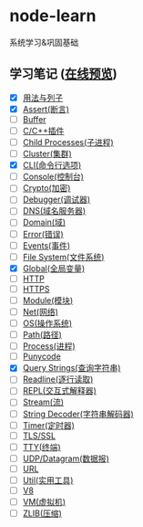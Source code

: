 # node-learn

系统学习&巩固基础

## 学习笔记 ([在线预览](https://favers.github.io/node-learn/))

- [x] [用法与列子](./docs/hello.md)
- [x] [Assert(断言)](./docs/assert.md)
- [ ] [Buffer](./docs/buffer.md)
- [ ] [C/C++插件](./docs/c.md)
- [ ] [Child Processes(子进程)](./docs/child-processes.md)
- [ ] [Cluster(集群)](./docs/cluster.md)
- [x] [CLI(命令行选项)](./docs/cli.md)
- [ ] [Console(控制台)](./docs/console.md)
- [ ] [Crypto(加密)](./docs/crypto.md)
- [ ] [Debugger(调试器)](./docs/debugger.md)
- [ ] [DNS(域名服务器)](./docs/dns.md)
- [ ] [Domain(域)](./docs/domain.md)
- [ ] [Error(错误)](./docs/error.md)
- [ ] [Events(事件)](./docs/events.md)
- [ ] [File System(文件系统)](./docs/flie-system.md)
- [x] [Global(全局变量)](./docs/global.md)
- [ ] [HTTP](./docs/http.md)
- [ ] [HTTPS](./docs/https.md)
- [ ] [Module(模块)](./docs/module.md)
- [ ] [Net(网络)](./docs/net.md)
- [ ] [OS(操作系统)](./docs/os.md)
- [ ] [Path(路径)](./docs/path.md)
- [ ] [Process(进程)](./docs/Process.md)
- [ ] [Punycode](./docs/punycode.md)
- [x] [Query Strings(查询字符串)](./docs/query-strings.md)
- [ ] [Readline(逐行读取)](./docs/readline.md)
- [ ] [REPL(交互式解释器)](./docs/repl.md)
- [ ] [Stream(流)](./docs/stream.md)
- [ ] [String Decoder(字符串解码器)](./docs/string-decoder.md)
- [ ] [Timer(定时器)](./docs/timer.md)
- [ ] [TLS/SSL](./docs/tls.md)
- [ ] [TTY(终端)](./docs/tty.md)
- [ ] [UDP/Datagram(数据报)](./docs/udp.md)
- [ ] [URL](./docs/url.md)
- [ ] [Util(实用工具)](./docs/util.md)
- [ ] [V8](./docs/v8.md)
- [ ] [VM(虚拟机)](./docs/vm.md)
- [ ] [ZLIB(压缩)](./docs/zlib.md)